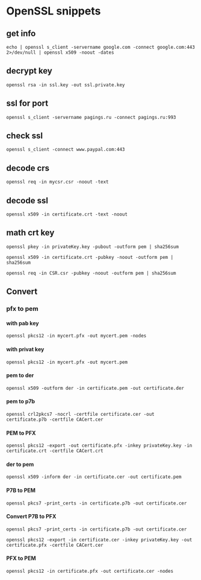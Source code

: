 # OpenSSL snippets

## get info

```Shell
echo | openssl s_client -servername google.com -connect google.com:443 2>/dev/null | openssl x509 -noout -dates
```

## decrypt key

```Shell
openssl rsa -in ssl.key -out ssl.private.key
```

## ssl for port

```Shell
openssl s_client -servername pagings.ru -connect pagings.ru:993
```

## check ssl

```Shell
openssl s_client -connect www.paypal.com:443
```

## decode crs

```Shell
openssl req -in mycsr.csr -noout -text
```

## decode ssl

```Shell
openssl x509 -in certificate.crt -text -noout
```

## math crt key

```Shell
openssl pkey -in privateKey.key -pubout -outform pem | sha256sum
```

```Shell
openssl x509 -in certificate.crt -pubkey -noout -outform pem | sha256sum
```

```Shell
openssl req -in CSR.csr -pubkey -noout -outform pem | sha256sum
```

## Convert

### pfx to pem

#### with pab key

```Shell
openssl pkcs12 -in mycert.pfx -out mycert.pem -nodes
```

#### with privat key

```Shell
openssl pkcs12 -in mycert.pfx -out mycert.pem
```

#### pem to der

```Shell
openssl x509 -outform der -in certificate.pem -out certificate.der
```

#### pem to p7b

```Shell
openssl crl2pkcs7 -nocrl -certfile certificate.cer -out certificate.p7b -certfile CACert.cer
```

#### PEM to PFX

```Shell
openssl pkcs12 -export -out certificate.pfx -inkey privateKey.key -in certificate.crt -certfile CACert.crt
```

#### der to pem

```Shell
openssl x509 -inform der -in certificate.cer -out certificate.pem
```

#### P7B to PEM

```Shell
openssl pkcs7 -print_certs -in certificate.p7b -out certificate.cer
```

#### Convert P7B to PFX

```Shell
openssl pkcs7 -print_certs -in certificate.p7b -out certificate.cer
```

```Shell
openssl pkcs12 -export -in certificate.cer -inkey privateKey.key -out certificate.pfx -certfile CACert.cer
```

#### PFX to PEM

```Shell
openssl pkcs12 -in certificate.pfx -out certificate.cer -nodes
```
